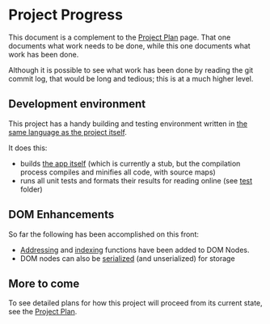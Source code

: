 
# Project Progress

This document is a complement to the [Project Plan](plan.md.html) page.
That one documents what work needs to be done, while this one documents what
work has been done.

Although it is possible to see what work has been done by reading the git
commit log, that would be long and tedious; this is at a much higher level.

## Development environment

This project has a handy building and testing environment written in [the
same language as the project itself](http://coffeescript.org/#literate).

It does this:
 * builds [the app itself](app/index.html)
   (which is currently a stub, but the compilation process compiles and
   minifies all code, with source maps)
 * runs all unit tests and formats their results for reading online (see
   [test](test) folder)

## DOM Enhancements

So far the following has been accomplished on this front:
 * [Addressing](domutils.litcoffee#address) and [indexing](
   domutils.litcoffee#index) functions have been added to DOM Nodes.
 * DOM nodes can also be [serialized](
   domutils.litcoffee#serialization) (and unserialized) for storage

## More to come

To see detailed plans for how this project will proceed from its
current state, see the [Project Plan](plan.md).
